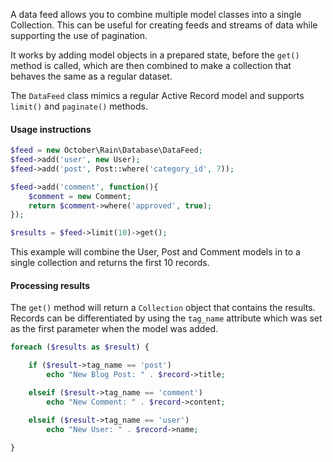 A data feed allows you to combine multiple model classes into a single Collection. This can be useful for creating feeds and streams of data while supporting the use of pagination.

It works by adding model objects in a prepared state, before the `get()` method is called, which are then combined to make a collection that behaves the same as a regular dataset.

The `DataFeed` class mimics a regular Active Record model and supports `limit()` and `paginate()` methods.

#### Usage instructions

```php
$feed = new October\Rain\Database\DataFeed;
$feed->add('user', new User);
$feed->add('post', Post::where('category_id', 7));

$feed->add('comment', function(){
    $comment = new Comment;
    return $comment->where('approved', true);
});

$results = $feed->limit(10)->get();
```

This example will combine the User, Post and Comment models in to a single collection and returns the first 10 records.

#### Processing results

The `get()` method will return a `Collection` object that contains the results. Records can be differentiated by using the `tag_name` attribute which was set as the first parameter when the model was added.

```php
foreach ($results as $result) {

    if ($result->tag_name == 'post')
        echo "New Blog Post: " . $record->title;

    elseif ($result->tag_name == 'comment')
        echo "New Comment: " . $record->content;

    elseif ($result->tag_name == 'user')
        echo "New User: " . $record->name;

}
```